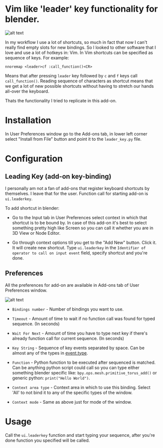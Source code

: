 # Vim like 'leader' key functionality for blender.

![alt text](http://i.imgur.com/eppBtCH.gif "Example")

In my workflow I use a lot of shortcuts, so much in fact that now I can't really find empty slots for new bindings. So I looked to other software that I love and use a lot of hotkeys in: Vim. In Vim shortcuts can be specified as sequence of keys. For example: 
```vim 
nnoremap <leader>cf :call_function()<CR>
```
Means that after pressing `leader` key followed by `c` and `f` keys call `call_function()`. Reading sequence of characters as shortcut means that we get a lot of new possible shortcuts without having to stretch our hands all-over the keyboard. 

Thats the functionality I tried to replicate in this add-on.

# Installation

In User Preferences window go to the Add-ons tab, in lower left corner select "Install from File" button and point it to the `leader_key.py` file.

# Configuration

## Leading Key (add-on key-binding)

I personally am not a fan of add-ons that register keyboard shortcuts by themselves. I leave that for the user. Function call for starting add-on is `ui.leaderkey`.

To add shortcut in blender:

* Go to the Input tab in User Preferences select context in which that shortcut is to be bound by. In case of this add-on it's best to select something pretty high like Screen so you can call it whether you are in 3D View or Node Editor.

* Go through context options till you get to the "Add New" button. Click it. It will create new shortcut. Type `ui.leaderkey` in the `Identifier of operator to call on input event` field, specify shortcut and you're done.

## Preferences

All the preferences for add-on are available in Add-ons tab of User Preferences window.

![alt text](http://i.imgur.com/AVDuwCN.jpg "Add-on Preferences")

* `Bindings number` - Number of bindings you want to use.

* `Timeout` - Amount of time to wait if no function call was found for typed sequence. (In seconds)

* `Wait For Next` - Amount of time you have to type next key if there's already function call for current sequence. (In seconds)

* `Key String` - Sequence of key events separated by space. Can be almost any of the types in [event.type](https://www.blender.org/api/blender_python_api_2_77_0/bpy.types.Event.html?highlight=event.type#bpy.types.Event.type).

* `Function` - Python function to be executed after sequenced is matched. Can be anything python script could call so you can type either something blender specific like: `bpy.ops.mesh.primitive_torus_add()` or generic python: `print("Hello World")`.

* `Context area type` - Context area in which to use this binding. Select 'All' to not bind it to any of the specific types of the window.

* `Context mode` - Same as above just for mode of the window.

# Usage

Call the `ui.leaderkey` function and start typing your sequence, after you're done function you specified will be called.
